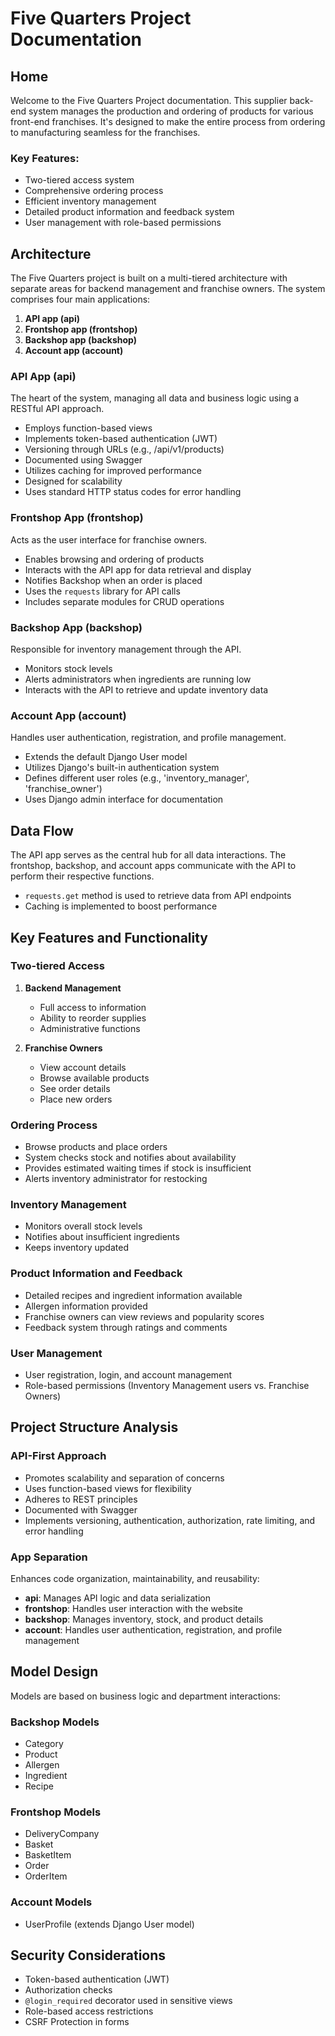 # Five Quarters Project Documentation

## Home

Welcome to the Five Quarters Project documentation. This supplier back-end system manages the production and ordering of products for various front-end franchises. It's designed to make the entire process from ordering to manufacturing seamless for the franchises.

### Key Features:
- Two-tiered access system
- Comprehensive ordering process
- Efficient inventory management
- Detailed product information and feedback system
- User management with role-based permissions

## Architecture

The Five Quarters project is built on a multi-tiered architecture with separate areas for backend management and franchise owners. The system comprises four main applications:

1. **API app (api)**
2. **Frontshop app (frontshop)**
3. **Backshop app (backshop)**
4. **Account app (account)**

### API App (api)

The heart of the system, managing all data and business logic using a RESTful API approach.

- Employs function-based views
- Implements token-based authentication (JWT)
- Versioning through URLs (e.g., /api/v1/products)
- Documented using Swagger
- Utilizes caching for improved performance
- Designed for scalability
- Uses standard HTTP status codes for error handling

### Frontshop App (frontshop)

Acts as the user interface for franchise owners.

- Enables browsing and ordering of products
- Interacts with the API app for data retrieval and display
- Notifies Backshop when an order is placed
- Uses the `requests` library for API calls
- Includes separate modules for CRUD operations

### Backshop App (backshop)

Responsible for inventory management through the API.

- Monitors stock levels
- Alerts administrators when ingredients are running low
- Interacts with the API to retrieve and update inventory data

### Account App (account)

Handles user authentication, registration, and profile management.

- Extends the default Django User model
- Utilizes Django's built-in authentication system
- Defines different user roles (e.g., 'inventory_manager', 'franchise_owner')
- Uses Django admin interface for documentation

## Data Flow

The API app serves as the central hub for all data interactions. The frontshop, backshop, and account apps communicate with the API to perform their respective functions. 

- `requests.get` method is used to retrieve data from API endpoints
- Caching is implemented to boost performance

## Key Features and Functionality

### Two-tiered Access

1. **Backend Management**
   - Full access to information
   - Ability to reorder supplies
   - Administrative functions

2. **Franchise Owners**
   - View account details
   - Browse available products
   - See order details
   - Place new orders

### Ordering Process

- Browse products and place orders
- System checks stock and notifies about availability
- Provides estimated waiting times if stock is insufficient
- Alerts inventory administrator for restocking

### Inventory Management

- Monitors overall stock levels
- Notifies about insufficient ingredients
- Keeps inventory updated

### Product Information and Feedback

- Detailed recipes and ingredient information available
- Allergen information provided
- Franchise owners can view reviews and popularity scores
- Feedback system through ratings and comments

### User Management

- User registration, login, and account management
- Role-based permissions (Inventory Management users vs. Franchise Owners)

## Project Structure Analysis

### API-First Approach

- Promotes scalability and separation of concerns
- Uses function-based views for flexibility
- Adheres to REST principles
- Documented with Swagger
- Implements versioning, authentication, authorization, rate limiting, and error handling

### App Separation

Enhances code organization, maintainability, and reusability:

- **api**: Manages API logic and data serialization
- **frontshop**: Handles user interaction with the website
- **backshop**: Manages inventory, stock, and product details
- **account**: Handles user authentication, registration, and profile management

## Model Design

Models are based on business logic and department interactions:

### Backshop Models
- Category
- Product
- Allergen
- Ingredient
- Recipe

### Frontshop Models
- DeliveryCompany
- Basket
- BasketItem
- Order
- OrderItem

### Account Models
- UserProfile (extends Django User model)

## Security Considerations

- Token-based authentication (JWT)
- Authorization checks
- `@login_required` decorator used in sensitive views
- Role-based access restrictions
- CSRF Protection in forms
